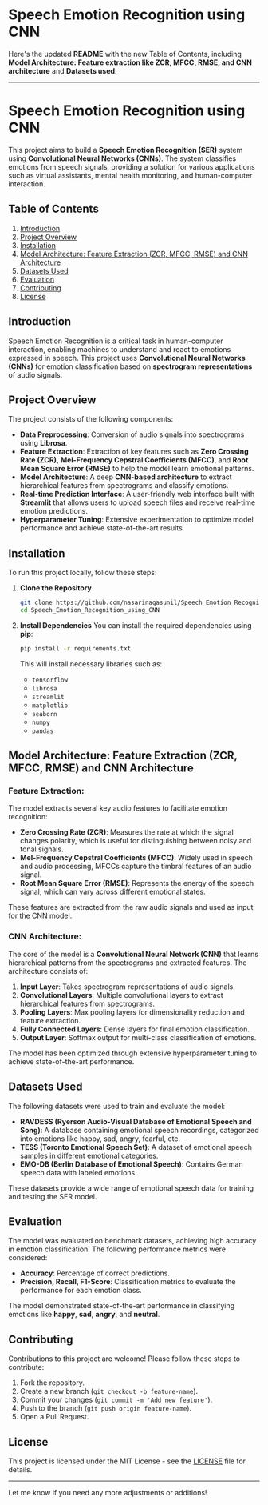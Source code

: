 # Speech Emotion Recognition using CNN
Here's the updated **README** with the new Table of Contents, including **Model Architecture: Feature extraction like ZCR, MFCC, RMSE, and CNN architecture** and **Datasets used**:

---

# Speech Emotion Recognition using CNN

This project aims to build a **Speech Emotion Recognition (SER)** system using **Convolutional Neural Networks (CNNs)**. The system classifies emotions from speech signals, providing a solution for various applications such as virtual assistants, mental health monitoring, and human-computer interaction.

## Table of Contents
1. [Introduction](#introduction)
2. [Project Overview](#project-overview)
3. [Installation](#installation)
4. [Model Architecture: Feature Extraction (ZCR, MFCC, RMSE) and CNN Architecture](#model-architecture-feature-extraction-zcr-mfcc-rmse-and-cnn-architecture)
5. [Datasets Used](#datasets-used)
6. [Evaluation](#evaluation)
7. [Contributing](#contributing)
8. [License](#license)

## Introduction

Speech Emotion Recognition is a critical task in human-computer interaction, enabling machines to understand and react to emotions expressed in speech. This project uses **Convolutional Neural Networks (CNNs)** for emotion classification based on **spectrogram representations** of audio signals.

## Project Overview

The project consists of the following components:
- **Data Preprocessing**: Conversion of audio signals into spectrograms using **Librosa**.
- **Feature Extraction**: Extraction of key features such as **Zero Crossing Rate (ZCR)**, **Mel-Frequency Cepstral Coefficients (MFCC)**, and **Root Mean Square Error (RMSE)** to help the model learn emotional patterns.
- **Model Architecture**: A deep **CNN-based architecture** to extract hierarchical features from spectrograms and classify emotions.
- **Real-time Prediction Interface**: A user-friendly web interface built with **Streamlit** that allows users to upload speech files and receive real-time emotion predictions.
- **Hyperparameter Tuning**: Extensive experimentation to optimize model performance and achieve state-of-the-art results.

## Installation

To run this project locally, follow these steps:

1. **Clone the Repository**
   ```bash
   git clone https://github.com/nasarinagasunil/Speech_Emotion_Recognition_using_CNN.git
   cd Speech_Emotion_Recognition_using_CNN
   ```

2. **Install Dependencies**
   You can install the required dependencies using **pip**:
   ```bash
   pip install -r requirements.txt
   ```

   This will install necessary libraries such as:
   - `tensorflow`
   - `librosa`
   - `streamlit`
   - `matplotlib`
   - `seaborn`
   - `numpy`
   - `pandas`

## Model Architecture: Feature Extraction (ZCR, MFCC, RMSE) and CNN Architecture

### **Feature Extraction**:
The model extracts several key audio features to facilitate emotion recognition:

- **Zero Crossing Rate (ZCR)**: Measures the rate at which the signal changes polarity, which is useful for distinguishing between noisy and tonal signals.
- **Mel-Frequency Cepstral Coefficients (MFCC)**: Widely used in speech and audio processing, MFCCs capture the timbral features of an audio signal.
- **Root Mean Square Error (RMSE)**: Represents the energy of the speech signal, which can vary across different emotional states.

These features are extracted from the raw audio signals and used as input for the CNN model.

### **CNN Architecture**:
The core of the model is a **Convolutional Neural Network (CNN)** that learns hierarchical patterns from the spectrograms and extracted features. The architecture consists of:
1. **Input Layer**: Takes spectrogram representations of audio signals.
2. **Convolutional Layers**: Multiple convolutional layers to extract hierarchical features from spectrograms.
3. **Pooling Layers**: Max pooling layers for dimensionality reduction and feature extraction.
4. **Fully Connected Layers**: Dense layers for final emotion classification.
5. **Output Layer**: Softmax output for multi-class classification of emotions.

The model has been optimized through extensive hyperparameter tuning to achieve state-of-the-art performance.

## Datasets Used

The following datasets were used to train and evaluate the model:

- **RAVDESS (Ryerson Audio-Visual Database of Emotional Speech and Song)**: A database containing emotional speech recordings, categorized into emotions like happy, sad, angry, fearful, etc.
- **TESS (Toronto Emotional Speech Set)**: A dataset of emotional speech samples in different emotional categories.
- **EMO-DB (Berlin Database of Emotional Speech)**: Contains German speech data with labeled emotions.

These datasets provide a wide range of emotional speech data for training and testing the SER model.

## Evaluation

The model was evaluated on benchmark datasets, achieving high accuracy in emotion classification. The following performance metrics were considered:
- **Accuracy**: Percentage of correct predictions.
- **Precision, Recall, F1-Score**: Classification metrics to evaluate the performance for each emotion class.

The model demonstrated state-of-the-art performance in classifying emotions like **happy**, **sad**, **angry**, and **neutral**.

## Contributing

Contributions to this project are welcome! Please follow these steps to contribute:
1. Fork the repository.
2. Create a new branch (`git checkout -b feature-name`).
3. Commit your changes (`git commit -m 'Add new feature'`).
4. Push to the branch (`git push origin feature-name`).
5. Open a Pull Request.

## License

This project is licensed under the MIT License - see the [LICENSE](LICENSE) file for details.

---

Let me know if you need any more adjustments or additions!
